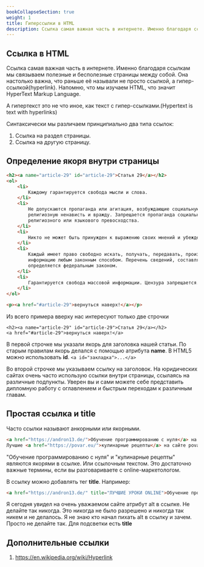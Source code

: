 ```yaml
---
bookCollapseSection: true 
weight: 1 
title: Гиперссылки в HTML 
description: Ссылка самая важная часть в интернете. Именно благодаря ссылкам мы связываем полезные и бесполезные страницы между собой. Она настолько важна, что раньше её называли не просто ссылкой, а гипер-ссылкой(hyperlink).
---
```


## Ссылка в HTML

Ссылка самая важная часть в интернете. Именно благодаря ссылкам мы связываем полезные и бесполезные страницы между собой. Она настолько важна, что раньше её называли не просто ссылкой, а гипер-ссылкой(hyperlink). Напомню, что мы изучаем HTML, что значит HyperText Markup Language.

А гипертекст это не что иное, как текст с гипер-ссылками.(Hypertext is text with hyperlinks)

Синтаксически мы различаем принципиально два типа ссылок:

1. Ссылка на раздел страницы.
2. Ссылка на другую страницу.

## Определение якоря внутри страницы

```HTML
<h2><a name="article-29" id="article-29">Статья 29</a></h2>
<ol>
    <li>
        Каждому гарантируется свобода мысли и слова.
    </li>
    <li>
        Не допускаются пропаганда или агитация, возбуждающие социальную, расовую, национальную или
        религиозную ненависть и вражду. Запрещается пропаганда социального, расового, национального,
        религиозного или языкового превосходства.
    </li>
    <li>
        Никто не может быть принужден к выражению своих мнений и убеждений или отказу от них.
    </li>
    <li>
        Каждый имеет право свободно искать, получать, передавать, производить и распространять
        информацию любым законным способом. Перечень сведений, составляющих государственную тайну,
        определяется федеральным законом.
    </li>
    <li>
        Гарантируется свобода массовой информации. Цензура запрещается.
    </li>
</ol>

<p><a href="#article-29">вернуться наверх!</a></p>
```

Из всего примера вверху нас интересуют только две строчки
```
<h2><a name="article-29" id="article-29">Статья 29</a></h2>
<a href="#article-29">вернуться наверх!</a>
```
В первой строчке мы указали якорь для заголовка нашей статьи. По старым правилам якорь делался с помощью атрибута **name**. В HTML5 можно использовать **id**. ```<a id="закладка">...</a>```

Во второй строчке мы указываем ссылку на заголовок. На юридических сайтах очень часто использую ссылки внутри страницы, ссылаясь на различные подпункты. Уверен вы и сами можете себе представить дипломную работу с оглавлением и быстрым переходам к различным главам. 

## Простая ссылка и title

Часто ссылки называют анкорными или якорными. 

```HTML
<a href="https://andron13.de/">Обучение программированию с нуля</a> на сайте Андрея Подлубного.
Лучшие <a href="https://povar.eu/">кулинарные рецепты</a> на сайте povar.eu.
```
"Обучение программированию с нуля" и "кулинарные рецепты" являются якорями в ссылке. Или ссылочным текстом. Это достаточно важные термины, если вы разговариваете с online-маркетологом.

В ссылку можно добавлять тег **title**. Например:

```HTML
<a href="https://andron13.de/" title="ЛУЧШИЕ УРОКИ ONLINE">Обучение программированию с нуля</a> на сайте Андрея Подлубного.
```

Я сегодня увидел на очень уважаемом сайте атрибут alt в ссылке. Не делайте так никогда. Это никогда не было разрешено и никогда так никем и не делалось. Я не знаю кто начал пихать alt в ссылку и зачем. Просто не делайте так. Для подсветки есть **title**

## Дополнительные ссылки

1. https://en.wikipedia.org/wiki/Hyperlink